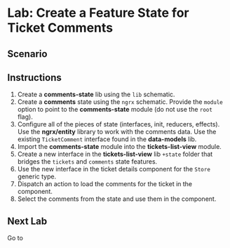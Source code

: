 # Lab: Create a Feature State for Ticket Comments

## Scenario

## Instructions
1. Create a **comments-state** lib using the `lib` schematic.
1. Create a **comments** state using the `ngrx` schematic. Provide the `module` option to point to the **comments-state** module (do not use the `root` flag).
1. Configure all of the pieces of state (interfaces, init, reducers, effects). Use the **ngrx/entity** library to work with the comments data. Use the existing `TicketComment` interface found in the **data-models** lib.
1. Import the **comments-state** module into the **tickets-list-view** module.
1. Create a new interface in the **tickets-list-view** lib `+state` folder that bridges the `tickets` and `comments` state features.
1. Use the new interface in the ticket details component for the `Store` generic type.
1. Dispatch an action to load the comments for the ticket in the component.
1. Select the comments from the state and use them in the component.

## Next Lab
Go to []()